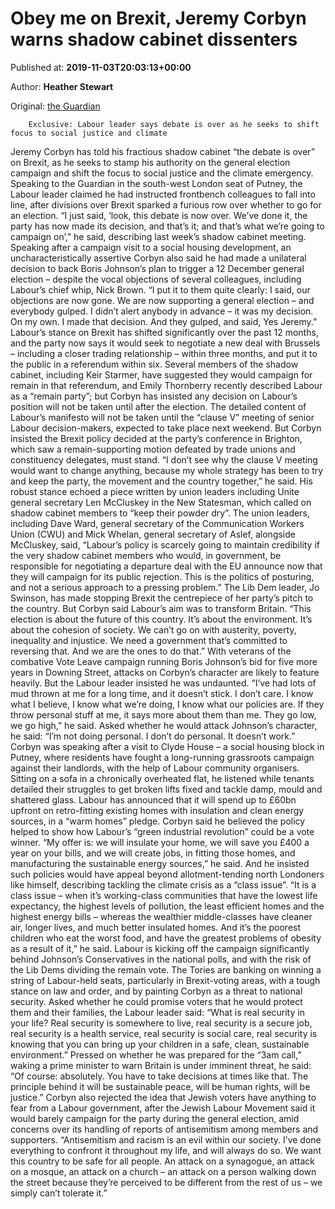 
# Obey me on Brexit, Jeremy Corbyn warns shadow cabinet dissenters

Published at: **2019-11-03T20:03:13+00:00**

Author: **Heather Stewart**

Original: [the Guardian](https://www.theguardian.com/politics/2019/nov/03/obey-brexit-jeremy-corbyn-warns-cabinet-dissenters)


        Exclusive: Labour leader says debate is over as he seeks to shift focus to social justice and climate
      
Jeremy Corbyn has told his fractious shadow cabinet “the debate is over” on Brexit, as he seeks to stamp his authority on the general election campaign and shift the focus to social justice and the climate emergency.
Speaking to the Guardian in the south-west London seat of Putney, the Labour leader claimed he had instructed frontbench colleagues to fall into line, after divisions over Brexit sparked a furious row over whether to go for an election.
“I just said, ‘look, this debate is now over. We’ve done it, the party has now made its decision, and that’s it; and that’s what we’re going to campaign on’,” he said, describing last week’s shadow cabinet meeting.
Speaking after a campaign visit to a social housing development, an uncharacteristically assertive Corbyn also said he had made a unilateral decision to back Boris Johnson’s plan to trigger a 12 December general election – despite the vocal objections of several colleagues, including Labour’s chief whip, Nick Brown.
“I put it to them quite clearly: I said, our objections are now gone. We are now supporting a general election – and everybody gulped. I didn’t alert anybody in advance – it was my decision. On my own. I made that decision. And they gulped, and said, Yes Jeremy.”
Labour’s stance on Brexit has shifted significantly over the past 12 months, and the party now says it would seek to negotiate a new deal with Brussels – including a closer trading relationship – within three months, and put it to the public in a referendum within six.
Several members of the shadow cabinet, including Keir Starmer, have suggested they would campaign for remain in that referendum, and Emily Thornberry recently described Labour as a “remain party”; but Corbyn has insisted any decision on Labour’s position will not be taken until after the election.
The detailed content of Labour’s manifesto will not be taken until the “clause V” meeting of senior Labour decision-makers, expected to take place next weekend.
But Corbyn insisted the Brexit policy decided at the party’s conference in Brighton, which saw a remain-supporting motion defeated by trade unions and constituency delegates, must stand.
“I don’t see why the clause V meeting would want to change anything, because my whole strategy has been to try and keep the party, the movement and the country together,” he said.
His robust stance echoed a piece written by union leaders including Unite general secretary Len McCluskey in the New Statesman, which called on shadow cabinet members to “keep their powder dry”.
The union leaders, including Dave Ward, general secretary of the Communication Workers Union (CWU) and Mick Whelan, general secretary of Aslef, alongside McCluskey, said, “Labour’s policy is scarcely going to maintain credibility if the very shadow cabinet members who would, in government, be responsible for negotiating a departure deal with the EU announce now that they will campaign for its public rejection. This is the politics of posturing, and not a serious approach to a pressing problem.”
The Lib Dem leader, Jo Swinson, has made stopping Brexit the centrepiece of her party’s pitch to the country. But Corbyn said Labour’s aim was to transform Britain.
“This election is about the future of this country. It’s about the environment. It’s about the cohesion of society. We can’t go on with austerity, poverty, inequality and injustice. We need a government that’s committed to reversing that. And we are the ones to do that.”
With veterans of the combative Vote Leave campaign running Boris Johnson’s bid for five more years in Downing Street, attacks on Corbyn’s character are likely to feature heavily.
But the Labour leader insisted he was undaunted. “I’ve had lots of mud thrown at me for a long time, and it doesn’t stick. I don’t care. I know what I believe, I know what we’re doing, I know what our policies are. If they throw personal stuff at me, it says more about them than me. They go low, we go high,” he said.
Asked whether he would attack Johnson’s character, he said: “I’m not doing personal. I don’t do personal. It doesn’t work.”
Corbyn was speaking after a visit to Clyde House – a social housing block in Putney, where residents have fought a long-running grassroots campaign against their landlords, with the help of Labour community organisers.
Sitting on a sofa in a chronically overheated flat, he listened while tenants detailed their struggles to get broken lifts fixed and tackle damp, mould and shattered glass.
Labour has announced that it will spend up to £60bn upfront on retro-fitting existing homes with insulation and clean energy sources, in a “warm homes” pledge.
Corbyn said he believed the policy helped to show how Labour’s “green industrial revolution” could be a vote winner.
“My offer is: we will insulate your home, we will save you £400 a year on your bills, and we will create jobs, in fitting those homes, and manufacturing the sustainable energy sources,” he said.
And he insisted such policies would have appeal beyond allotment-tending north Londoners like himself, describing tackling the climate crisis as a “class issue”.
“It is a class issue – when it’s working-class communities that have the lowest life expectancy, the highest levels of pollution, the least efficient homes and the highest energy bills – whereas the wealthier middle-classes have cleaner air, longer lives, and much better insulated homes. And it’s the poorest children who eat the worst food, and have the greatest problems of obesity as a result of it,” he said.
Labour is kicking off the campaign significantly behind Johnson’s Conservatives in the national polls, and with the risk of the Lib Dems dividing the remain vote.
The Tories are banking on winning a string of Labour-held seats, particularly in Brexit-voting areas, with a tough stance on law and order, and by painting Corbyn as a threat to national security.
Asked whether he could promise voters that he would protect them and their families, the Labour leader said: “What is real security in your life? Real security is somewhere to live, real security is a secure job, real security is a health service, real security is social care, real security is knowing that you can bring up your children in a safe, clean, sustainable environment.”
Pressed on whether he was prepared for the “3am call,” waking a prime minister to warn Britain is under imminent threat, he said: “Of course: absolutely. You have to take decisions at times like that. The principle behind it will be sustainable peace, will be human rights, will be justice.”
Corbyn also rejected the idea that Jewish voters have anything to fear from a Labour government, after the Jewish Labour Movement said it would barely campaign for the party during the general election, amid concerns over its handling of reports of antisemitism among members and supporters.
“Antisemitism and racism is an evil within our society. I’ve done everything to confront it throughout my life, and will always do so. We want this country to be safe for all people. An attack on a synagogue, an attack on a mosque, an attack on a church – an attack on a person walking down the street because they’re perceived to be different from the rest of us – we simply can’t tolerate it.”
